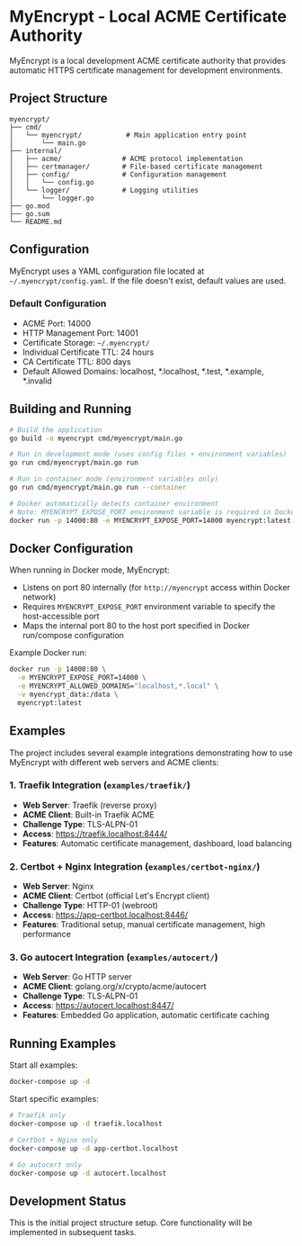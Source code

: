 # MyEncrypt - Local ACME Certificate Authority

MyEncrypt is a local development ACME certificate authority that provides automatic HTTPS certificate management for development environments.

## Project Structure

```
myencrypt/
├── cmd/
│   └── myencrypt/           # Main application entry point
│       └── main.go
├── internal/
│   ├── acme/               # ACME protocol implementation
│   ├── certmanager/        # File-based certificate management
│   ├── config/             # Configuration management
│   │   └── config.go
│   └── logger/             # Logging utilities
│       └── logger.go
├── go.mod
├── go.sum
└── README.md
```

## Configuration

MyEncrypt uses a YAML configuration file located at `~/.myencrypt/config.yaml`. If the file doesn't exist, default values are used.

### Default Configuration

- ACME Port: 14000
- HTTP Management Port: 14001
- Certificate Storage: `~/.myencrypt/`
- Individual Certificate TTL: 24 hours
- CA Certificate TTL: 800 days
- Default Allowed Domains: localhost, *.localhost, *.test, *.example, *.invalid

## Building and Running

```bash
# Build the application
go build -o myencrypt cmd/myencrypt/main.go

# Run in development mode (uses config files + environment variables)
go run cmd/myencrypt/main.go run

# Run in container mode (environment variables only)
go run cmd/myencrypt/main.go run --container

# Docker automatically detects container environment
# Note: MYENCRYPT_EXPOSE_PORT environment variable is required in Docker mode
docker run -p 14000:80 -e MYENCRYPT_EXPOSE_PORT=14000 myencrypt:latest
```

## Docker Configuration

When running in Docker mode, MyEncrypt:
- Listens on port 80 internally (for `http://myencrypt` access within Docker network)
- Requires `MYENCRYPT_EXPOSE_PORT` environment variable to specify the host-accessible port
- Maps the internal port 80 to the host port specified in Docker run/compose configuration

Example Docker run:
```bash
docker run -p 14000:80 \
  -e MYENCRYPT_EXPOSE_PORT=14000 \
  -e MYENCRYPT_ALLOWED_DOMAINS="localhost,*.local" \
  -v myencrypt_data:/data \
  myencrypt:latest
```

## Examples

The project includes several example integrations demonstrating how to use MyEncrypt with different web servers and ACME clients:

### 1. Traefik Integration (`examples/traefik/`)
- **Web Server**: Traefik (reverse proxy)
- **ACME Client**: Built-in Traefik ACME
- **Challenge Type**: TLS-ALPN-01
- **Access**: https://traefik.localhost:8444/
- **Features**: Automatic certificate management, dashboard, load balancing

### 2. Certbot + Nginx Integration (`examples/certbot-nginx/`)
- **Web Server**: Nginx
- **ACME Client**: Certbot (official Let's Encrypt client)
- **Challenge Type**: HTTP-01 (webroot)
- **Access**: https://app-certbot.localhost:8446/
- **Features**: Traditional setup, manual certificate management, high performance

### 3. Go autocert Integration (`examples/autocert/`)
- **Web Server**: Go HTTP server
- **ACME Client**: golang.org/x/crypto/acme/autocert
- **Challenge Type**: TLS-ALPN-01
- **Access**: https://autocert.localhost:8447/
- **Features**: Embedded Go application, automatic certificate caching

## Running Examples

Start all examples:
```bash
docker-compose up -d
```

Start specific examples:
```bash
# Traefik only
docker-compose up -d traefik.localhost

# Certbot + Nginx only
docker-compose up -d app-certbot.localhost

# Go autocert only
docker-compose up -d autocert.localhost
```

## Development Status

This is the initial project structure setup. Core functionality will be implemented in subsequent tasks.